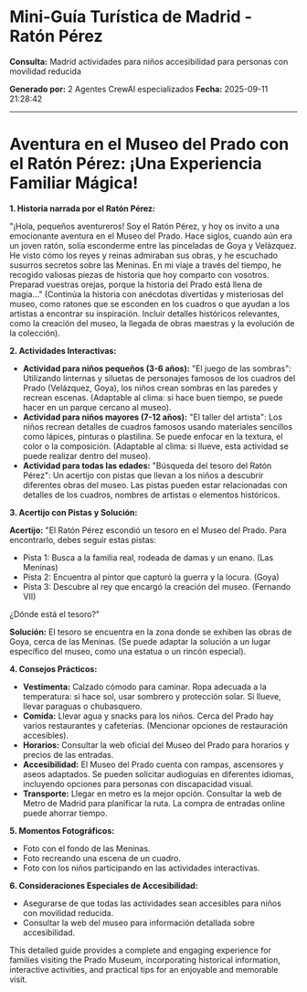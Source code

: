 # Mini-Guía Turística de Madrid - Ratón Pérez

**Consulta:** Madrid actividades para niños accesibilidad para personas con movilidad reducida

**Generado por:** 2 Agentes CrewAI especializados
**Fecha:** 2025-09-11 21:28:42



---

# Aventura en el Museo del Prado con el Ratón Pérez: ¡Una Experiencia Familiar Mágica!

**1. Historia narrada por el Ratón Pérez:**

"¡Hola, pequeños aventureros! Soy el Ratón Pérez, y hoy os invito a una emocionante aventura en el Museo del Prado.  Hace siglos, cuando aún era un joven ratón, solía esconderme entre las pinceladas de Goya y Velázquez.  He visto cómo los reyes y reinas admiraban sus obras, y he escuchado susurros secretos sobre las Meninas.  En mi viaje a través del tiempo, he recogido valiosas piezas de historia que hoy comparto con vosotros.  Preparad vuestras orejas, porque la historia del Prado está llena de magia…"  (Continúa la historia con anécdotas divertidas y misteriosas del museo, como ratones que se esconden en los cuadros o que ayudan a los artistas a encontrar su inspiración.  Incluir detalles históricos relevantes, como la creación del museo, la llegada de obras maestras y la evolución de la colección).

**2. Actividades Interactivas:**

* **Actividad para niños pequeños (3-6 años):**  "El juego de las sombras":  Utilizando linternas y siluetas de personajes famosos de los cuadros del Prado (Velázquez, Goya), los niños crean sombras en las paredes y recrean escenas.  (Adaptable al clima: si hace buen tiempo, se puede hacer en un parque cercano al museo).
* **Actividad para niños mayores (7-12 años):**  "El taller del artista":  Los niños recrean detalles de cuadros famosos usando materiales sencillos como lápices, pinturas o plastilina.  Se puede enfocar en la textura, el color o la composición.  (Adaptable al clima: si llueve, esta actividad se puede realizar dentro del museo).
* **Actividad para todas las edades:** "Búsqueda del tesoro del Ratón Pérez":  Un acertijo con pistas que llevan a los niños a descubrir diferentes obras del museo.  Las pistas pueden estar relacionadas con detalles de los cuadros, nombres de artistas o elementos históricos.


**3. Acertijo con Pistas y Solución:**

**Acertijo:**  "El Ratón Pérez escondió un tesoro en el Museo del Prado.  Para encontrarlo, debes seguir estas pistas:

* Pista 1: Busca a la familia real, rodeada de damas y un enano. (Las Meninas)
* Pista 2:  Encuentra al pintor que capturó la guerra y la locura. (Goya)
* Pista 3:  Descubre al rey que encargó la creación del museo. (Fernando VII)

¿Dónde está el tesoro?"

**Solución:** El tesoro se encuentra en la zona donde se exhiben las obras de Goya, cerca de las Meninas.  (Se puede adaptar la solución a un lugar específico del museo, como una estatua o un rincón especial).

**4. Consejos Prácticos:**

* **Vestimenta:**  Calzado cómodo para caminar.  Ropa adecuada a la temperatura:  si hace sol, usar sombrero y protección solar.  Si llueve, llevar paraguas o chubasquero.
* **Comida:**  Llevar agua y snacks para los niños.  Cerca del Prado hay varios restaurantes y cafeterías. (Mencionar opciones de restauración accesibles).
* **Horarios:**  Consultar la web oficial del Museo del Prado para horarios y precios de las entradas.
* **Accesibilidad:**  El Museo del Prado cuenta con rampas, ascensores y aseos adaptados.  Se pueden solicitar audioguías en diferentes idiomas, incluyendo opciones para personas con discapacidad visual.
* **Transporte:**  Llegar en metro es la mejor opción. Consultar la web de Metro de Madrid para planificar la ruta.  La compra de entradas online puede ahorrar tiempo.

**5. Momentos Fotográficos:**

*  Foto con el fondo de las Meninas.
*  Foto recreando una escena de un cuadro.
*  Foto con los niños participando en las actividades interactivas.

**6. Consideraciones Especiales de Accesibilidad:**

* Asegurarse de que todas las actividades sean accesibles para niños con movilidad reducida.
* Consultar la web del museo para información detallada sobre accesibilidad.


This detailed guide provides a complete and engaging experience for families visiting the Prado Museum, incorporating historical information, interactive activities, and practical tips for an enjoyable and memorable visit.